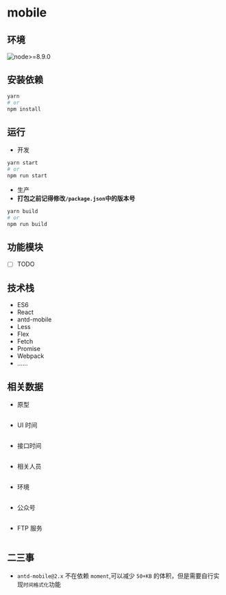 # mobile

## 环境

![node>=8.9.0](https://img.shields.io/badge/node-%3E%3D8.9.0-green.svg)

## 安装依赖

```bash
yarn
# or
npm install
```

## 运行

- 开发

```bash
yarn start
# or
npm run start
```

- 生产
- **打包之前记得修改`/package.json`中的版本号**

```bash
yarn build
# or
npm run build
```

## 功能模块

- [ ] TODO

## 技术栈

- ES6
- React
- antd-mobile
- Less
- Flex
- Fetch
- Promise
- Webpack
- ……

## 相关数据

- 原型

```base

```

- UI 时间

```bash

```

- 接口时间

```bash

```

- 相关人员

```bash

```

- 环境

```bash

```

- 公众号

```bash

```

- FTP 服务

```bash

```

## 二三事

- `antd-mobile@2.x` 不在依赖 `moment`,可以减少 `50+KB` 的体积，但是需要自行实现`时间格式化`功能
